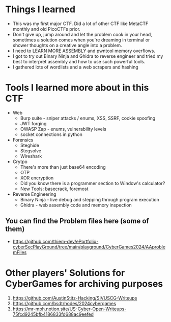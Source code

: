 # Things I learned
- This was my first major CTF. Did a lot of other CTF like MetaCTF monthly and old PicoCTFs prior. 
- Don't give up, jump around and let the problem cook in your head, sometimes a solution comes when you're dreaming in terminal or shower thoughts on a creative angle into a problem. 
- I need to LEARN MORE ASSEMBLY and pwntool memory overflows. 
- I got to try out Binary Ninja and Ghidra to reverse engineer and tried my best to interpret assembly and how to use such powerful tools.
- I gathered lots of wordlists and a web scrapers and hashing

# Tools I learned more about in this CTF

- Web 
  - Burp suite - sniper attacks / enums, XSS, SSRF, cookie spoofing
  - JWT forging
  - OWASP Zap - enums, vulnerability levels
  - socket connections in python
- Forensics
  - Steghide
  - Stegsolve
  - Wireshark
- Crytpo
  - There's more than just base64 encoding
  - OTP
  - XOR encryption
  - Did you know there is a programmer section to Window's calculator?
  - New Tools: basecrack, foremost
- Reverse Engineering
  - Binary Ninja - live debug and stepping through program execution
  - Ghidra - web assembly code and memory inspection


## You can find the Problem files here (some of them)
- https://github.com/thiem-dev/ePortfolio-cyberSecPlayGround/tree/main/playground/CyberGames2024/AAproblemFiles 

# Other players' Solutions for CyberGames for archiving purposes
1. https://github.com/AustinStitz-Hacking/SIVUSCG-Writeups 
2. https://github.com/bsdtrhodes/2024cybergames 
3. https://mr-mph.notion.site/US-Cyber-Open-Writeups-75fcd9245bfb4186833fd688ac9eefed 
